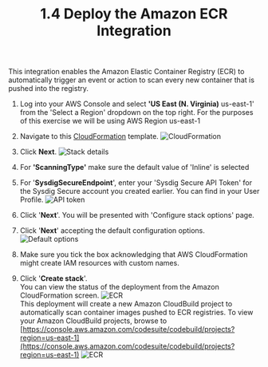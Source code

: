 ﻿---
title: "1.4 Deploy the Amazon ECR Integration"
chapter: false
weight: 31
---

This integration enables the Amazon Elastic Container Registry (ECR) to automatically trigger an event or action to scan every new container that is pushed into the registry.

1. Log into your AWS Console and select **'US East (N. Virginia)** us-east-1' from the 'Select a Region' dropdown on the top right. For the purposes of this exercise we will be using AWS Region us-east-1

2. Navigate to this [CloudFormation](https://console.aws.amazon.com/cloudformation/home?region=us-east-1#/stacks/create/template?stackName=ECRImageScanning&templateURL=https://cf-templates-secure-scanning-ecr.s3.amazonaws.com/ecr-image-scanning.template) template. ![CloudFormation](/images/30_module_1/create_stack.png)

3. Click **Next**. ![Stack details](/images/30_module_1/stack_details.png)

4. For **'ScanningType'** make sure the default value of 'Inline' is selected

5. For '**SysdigSecureEndpoint**', enter your 'Sysdig Secure API Token' for the Sysdig Secure account you created earlier. You can find in your User Profile. ![API token](/images/30_module_1/sysdig_api.png)

6. Click '**Next**'. You will be presented with 'Configure stack options' page.

7. Click '**Next**' accepting the default configuration options. ![Default options](/images/30_module_1/default_opt.png)

8. Make sure you tick the box acknowledging that AWS CloudFormation might create IAM resources with custom names.

9. Click '**Create stack**'. </br>You can view the status of the deployment from the Amazon CloudFormation screen. ![ECR](/images/30_module_1/cf_status.png)</br>This deployment will create a new Amazon CloudBuild project to automatically scan container images pushed to ECR registries. To view your Amazon CloudBuild projects, browse to [https://console.aws.amazon.com/codesuite/codebuild/projects?region=us-east-1](https://console.aws.amazon.com/codesuite/codebuild/projects?region=us-east-1) ![ECR](/images/30_module_1/codebuild.png)

